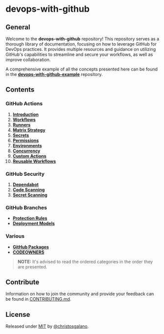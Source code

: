 # devops-with-github

## General

Welcome to the **devops-with-github** repository! This repository serves as a thorough library of documentation, focusing on how to leverage GitHub for DevOps practices. It provides multiple resources and guidance on utilizing GitHub's capabilities to streamline and secure your workflows, as well as improve collaboration.

A comprehensive example of all the concepts presented here can be found in the [**devops-with-github-example**](https://github.com/christosgalano/devops-with-github-example) repository.

## Contents

### GitHub Actions

1. [**Introduction**](/docs/actions/introduction.md)
2. [**Workflows**](/docs/actions/workflows.md)
3. [**Runners**](/docs/actions/runners.md)
4. [**Matrix Strategy**](/docs/actions/matrix_strategy.md)
5. [**Secrets**](/docs/actions/secrets.md)
6. [**Permissions**](/docs/actions/permissions.md)
7. [**Environments**](/docs/actions/environments.md)
8. [**Concurrency**](/docs/actions/concurrency.md)
9. [**Custom Actions**](/docs/actions/custom_actions.md)
10. [**Reusable Workflows**](/docs/actions/reusable_workflows.md)

### GitHub Security

1. [**Dependabot**](/docs/security/dependabot.md)
2. [**Code Scanning**](/docs/security/code_scanning.md)
3. [**Secret Scanning**](/docs/security/secret_scanning.md)

### GitHub Branches

- [**Protection Rules**](/docs/branches/protection_rules.md)
- [**Deployment Models**](/docs/branches/deployment_models.md)

### Various

- [**GitHub Packages**](/docs/various/packages.md)
- [**CODEOWNERS**](/docs/various/codeowners.md)

> **NOTE:** It's advised to read the ordered categories in the order they are presented.

## Contribute

Information on how to join the community and provide your feedback can be found in [CONTRIBUTING.md](/CONTRIBUTING.md).

## License

Released under [MIT](/LICENSE) by [@christosgalano](https://github.com/christosgalano).
